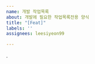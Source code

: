 ```yaml
---
name: 개발 작업목록
about: 개발에 필요한 작업목록전용 양식
title: "[Feat]"
labels: ''
assignees: leesiyeon99

---
```


.
